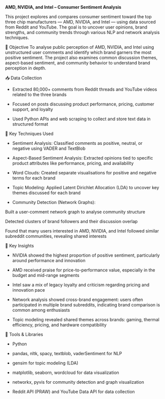 **AMD, NVIDIA, and Intel – Consumer Sentiment Analysis**

This project explores and compares consumer sentiment toward the top three chip manufacturers — AMD, NVIDIA, and Intel — using data sourced from Reddit and YouTube. The goal is to uncover user opinions, brand strengths, and community trends through various NLP and network analysis techniques.

📌 Objective
To analyse public perception of AMD, NVIDIA, and Intel using unstructured user comments and identify which brand garners the most positive sentiment. The project also examines common discussion themes, aspect-based sentiment, and community behavior to understand brand perception in depth.

📥 Data Collection
- Extracted 80,000+ comments from Reddit threads and YouTube videos related to the three brands

- Focused on posts discussing product performance, pricing, customer support, and loyalty

- Used Python APIs and web scraping to collect and store text data in structured format

🧠 Key Techniques Used
- Sentiment Analysis: Classified comments as positive, neutral, or negative using VADER and TextBlob

- Aspect-Based Sentiment Analysis: Extracted opinions tied to specific product attributes like performance, pricing, and availability

- Word Clouds: Created separate visualisations for positive and negative terms for each brand

- Topic Modeling: Applied Latent Dirichlet Allocation (LDA) to uncover key themes discussed for each brand

- Community Detection (Network Graphs):

Built a user-comment network graph to analyse community structure

Detected clusters of brand followers and their discussion overlap

Found that many users interested in AMD, NVIDIA, and Intel followed similar subreddit communities, revealing shared interests

🏁 Key Insights
- NVIDIA showed the highest proportion of positive sentiment, particularly around performance and innovation

- AMD received praise for price-to-performance value, especially in the budget and mid-range segments

- Intel saw a mix of legacy loyalty and criticism regarding pricing and innovation pace

- Network analysis showed cross-brand engagement: users often participated in multiple brand subreddits, indicating brand comparison is common among enthusiasts

- Topic modeling revealed shared themes across brands: gaming, thermal efficiency, pricing, and hardware compatibility

🧰 Tools & Libraries
- Python

- pandas, nltk, spacy, textblob, vaderSentiment for NLP

- gensim for topic modeling (LDA)

- matplotlib, seaborn, wordcloud for data visualization

- networkx, pyvis for community detection and graph visualization

- Reddit API (PRAW) and YouTube Data API for data collection
